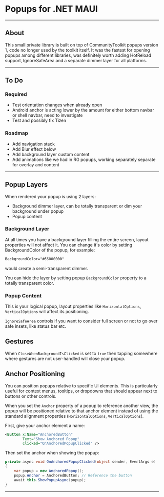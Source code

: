 # Popups for .NET MAUI

---

## About

This small private library is built on top of CommunityToolkit popups version 1, code no longer used by the toolkit itself.  It was the fastest for opening popups among different libraries, was definitely worth adding HotReload support, IgnoreSafeArea and a separate dimmer layer for all platforms.

---

## To Do

### Required

* Test orientation changes when already open
* Android anchor is acting lower by the amount for either bottom navbar or shell navbar, need to investigate
* Test and possibly fix Tizen

### Roadmap

* Add navigation stack
* Add Blur effect below 
* Add background layer custom content
* Add animations like we had in RG popups, working separately separate for overlay and content

---

## Popup Layers
When rendered your popup is using 2 layers:

* Background dimmer layer, can be totally transparent or dim your background under popup
* Popup content

### Background Layer

At all times you have a background layer filling the entire screen, layout properties will not affect it. You can change it's color by setting BackgroundColor of the popup, for example:

```xml
BackgroundColor="#66000000"
```

would create a semi-transparent dimmer.

You can hide the layer by setting popup `BackgroundColor` property to a totally transparent color.

### Popup Content

This is your logical popup, layout properties like `HorizontalOptions`, `VerticalOptions` will affect its positioning.

`IgnoreSafeArea` controls if you want to consider full screen or not to go over safe insets, like status bar etc.

## Gestures

When `CloseWhenBackgroundIsClicked` is set to `true` then tapping somewhere where gestures are not user-handled will close your popup.

## Anchor Positioning

You can position popups relative to specific UI elements. This is particularly useful for context menus, tooltips, or dropdowns that should appear next to buttons or other controls.

When you set the `Anchor` property of a popup to reference another view, the popup will be positioned relative to that anchor element instead of using the standard alignment properties (`HorizontalOptions`, `VerticalOptions`).

First, give your anchor element a name:

```xml
<Button x:Name="AnchoredButton" 
        Text="Show Anchored Popup" 
        Clicked="OnAnchoredPopupClicked" />
```

Then set the anchor when showing the popup:

```csharp
private async void OnAnchoredPopupClicked(object sender, EventArgs e)
{
    var popup = new AnchoredPopup();
    popup.Anchor = AnchoredButton; // Reference the button
    await this.ShowPopupAsync(popup);
}
```
 
---

